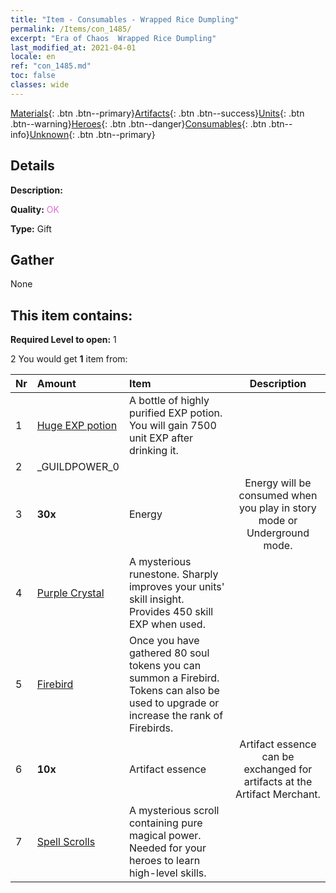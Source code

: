 ```yaml
---
title: "Item - Consumables - Wrapped Rice Dumpling"
permalink: /Items/con_1485/
excerpt: "Era of Chaos  Wrapped Rice Dumpling"
last_modified_at: 2021-04-01
locale: en
ref: "con_1485.md"
toc: false
classes: wide
---
```

 [Materials](/Items/){: .btn .btn--primary}[Artifacts](/Items/Artifacts/){: .btn .btn--success}[Units](/Items/Units/){: .btn .btn--warning}[Heroes](/Items/Heroes/){: .btn .btn--danger}[Consumables](/Items/Consumables/){: .btn .btn--info}[Unknown](/Items/Unknown/){: .btn .btn--primary}

## Details
 **Description:** 

 **Quality:** <span style="color: #DA70D6">OK</span>

 **Type:** Gift

## Gather

  None

## This item contains:

 **Required Level to open:** 1

 2 You would get **1** item  from:

  | Nr | Amount |     Item    | Description |
  |:---|:-------|:------------|:-----------:|
  | 1 | [Huge EXP potion](/Items/con_703/) | A bottle of highly purified EXP potion. You will gain 7500 unit EXP after drinking it. | 
  | 2 | _GUILDPOWER_0 | 
  | 3 |  **30x** | Energy | Energy will be consumed when you play in story mode or Underground mode.  | 
  | 4 | [Purple Crystal](/Items/con_720/) | A mysterious runestone. Sharply improves your units' skill insight. Provides 450 skill EXP when used. | 
  | 5 | [Firebird](/Items/unt_268/) | Once you have gathered 80 soul tokens you can summon a Firebird. Tokens can also be used to upgrade or increase the rank of Firebirds. | 
  | 6 |  **10x** | Artifact essence | Artifact essence can be exchanged for artifacts at the Artifact Merchant.  | 
  | 7 | [Spell Scrolls](/Items/con_694/) | A mysterious scroll containing pure magical power. Needed for your heroes to learn high-level skills. | 
